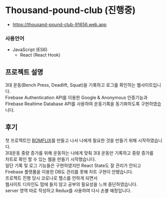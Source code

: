 # Thousand-pound-club (진행중)

- https://thousand-pound-club-91656.web.app

### 사용언어

- JavaScript (ES6)
  - React (React Hook)

## 프로젝트 설명

3대 운동(Bench Press, Deadlift, Squat)을 기록하고 로그를 확인하는 웹사이트입니다.  
Firebase Authentication API를 이용한 Google & Anonymous 인증기능과  
FIrebase Realtime Database API를 사용하여 운동기록을 동기화하도록 구현하였습니다.

## 후기

첫 프로젝트인 [BOMFLIX](https://github.com/KBEUM/bomflix)를 만들고 나서 나에게 필요한 것을 만들기 위해 시작하였습니다.  
3대운동 중량 증가를 위해 운동하는 나에게 맞춰 3대 운동만 기록하고 중량 증가를  
차트로 확인 할 수 있는 웹을 만들기 시작했습니다.  
일단 기록 및 로그 기능들은 구현하였지만 React State도 잘 관리가 안되고  
Firebase 플랫폼을 이용한 DB도 관리를 못해 차트 구현이 안됐습니다.  
프로젝트 진행 당시 코로나로 헬스를 안하게 되면서  
웹사이트 디자인도 맘에 들지 않고 공부의 필요성을 느껴 중단하였습니다.  
server 영역 따로 작성하고 Redux를 사용하여 다시 손볼 예정입니다.
